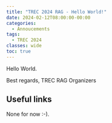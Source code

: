 ```yaml
---
title: "TREC 2024 RAG - Hello World!"
date: 2024-02-12T08:00:00-00:00
categories:
  - Annoucements
tags:
  - TREC 2024
classes: wide
toc: true
---
```


Hello World.

Best regards,
TREC RAG Organizers

## Useful links

None for now :-).
